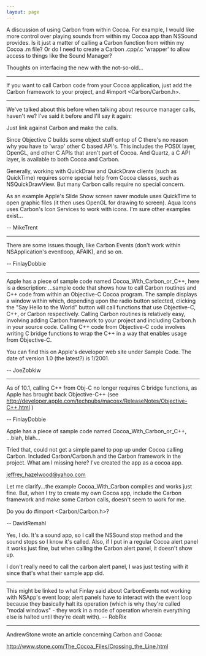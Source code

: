 ```yaml
---
layout: page
---
```





A discussion of using Carbon from within Cocoa. For example, I would like more control over playing sounds from within my Cocoa app than NSSound provides. Is it just a matter of calling a Carbon function from within my Cocoa .m file? Or do I need to create a Carbon .cpp/.c 'wrapper' to allow access to things like the Sound Manager? 

Thoughts on interfacing the new with the not-so-old...

----

If you want to call Carbon code from your Cocoa application, just add the Carbon framework to your project, and #import <Carbon/Carbon.h>.

----

We've talked about this before when talking about resource manager calls, haven't we? I've said it before and I'll say it again:

Just link against Carbon and make the calls.

Since Objective C builds some object stuff ontop of C there's no reason why you have to 'wrap' other C based API's. This includes the POSIX layer, OpenGL, and other C APIs that aren't part of Cocoa. And Quartz, a C API layer, is available to both Cocoa and Carbon.

Generally, working with QuickDraw and QuickDraw clients (such as QuickTime) requires some special help from Cocoa classes, such as NSQuickDrawView. But many Carbon calls require no special concern.

As an example Apple's Slide Show screen saver module uses QuickTime to open graphic files (it then uses OpenGL for drawing to screen). Aqua Icons uses Carbon's Icon Services to work with icons. I'm sure other examples exist...

-- MikeTrent

----

There are some issues though, like Carbon Events (don't work within NSApplication's eventloop, AFAIK), and so on.

-- FinlayDobbie

----

Apple has a piece of sample code named Cocoa_With_Carbon_or_C++, here is a description: ...sample code that shows how to call Carbon routines and C++ code from within an Objective-C Cocoa program.  The sample displays a window within which, depending upon the radio button selected, clicking the "Say Hello to the World" button will call functions that use Objective-C, C++, or Carbon respectively.  Calling Carbon routines is relatively easy, involving adding Carbon.framework to your project and including Carbon.h in your source code.  Calling C++ code from Objective-C code involves writing C bridge functions to wrap the C++ in a way that enables usage from Objective-C.

You can find this on Apple's developer web site under Sample Code. The date of version 1.0 (the latest?) is 1/2001.

-- JoeZobkiw

----

As of 10.1, calling C++ from Obj-C no longer requires C bridge functions, as Apple has brought back Objective-C++ (see http://developer.apple.com/techpubs/macosx/ReleaseNotes/Objective-C++.html )

-- FinlayDobbie


Apple has a piece of sample code named Cocoa_With_Carbon_or_C++, ...blah, blah...

Tried that, could not get a simple panel to pop up under Cocoa calling Carbon. Included Carbon/Carbon.h and the Carbon framework in the project. What am I missing here? I've created  the app as a cocoa app.

jeffrey_hazelwood@yahoo.com

Let me clarify...the example Cocoa_With_Carbon compiles and works just fine. But, when I try to create my own Cocoa app, include the Carbon framework and make some Carbon calls, doesn't seem to work for me.

Do you do #import <Carbon/Carbon.h>?

-- DavidRemahl

Yes, I do. It's a sound app, so I call the NSSound stop method and the sound stops so I know it's called. Also, if I put in a regular Cocoa alert panel it works just fine, but when calling the Carbon alert panel, it doesn't show up.

I don't really need to call the carbon alert panel, I was just testing with it since that's what their sample app did. 

----

This might be linked to what Finlay said about CarbonEvents not working with NSApp's event loop; alert panels have to interact with the event loop because they basically halt its operation (which is why they're called "modal windows" - they work in a mode of operation wherein everything else is halted until they're dealt with). -- RobRix

----

AndrewStone wrote an article concerning Carbon and Cocoa:

http://www.stone.com/The_Cocoa_Files/Crossing_the_Line.html
